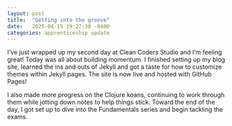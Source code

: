 ```yaml
---
layout: post
title:  "Getting into the groove"
date:   2025-04-15 19:27:30 -0400
categories: apprenticeship update
---
```

I’ve just wrapped up my second day at Clean Coders Studio and I’m feeling great!
Today was all about building momentum. I finished setting up my blog site, learned the
ins and outs of Jekyll and got a taste for how to customize themes within Jekyll pages.
The site is now live and hosted with GitHub Pages!

I also made more progress on the Clojure koans, continuing to work through them while
jotting down notes to help things stick. Toward the end of the day, I got set up to dive
into the Fundamentals series and begin tackling the exams.